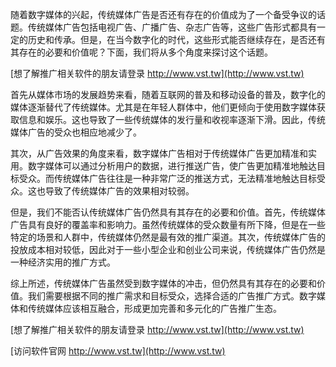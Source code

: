 随着数字媒体的兴起，传统媒体广告是否还有存在的价值成为了一个备受争议的话题。传统媒体广告包括电视广告、广播广告、杂志广告等，这些广告形式都具有一定的历史和传承。但是，在当今数字化的时代，这些形式能否继续存在，是否还有其存在的必要和价值呢？下面，我们将从多个角度来探讨这个话题。

[想了解推广相关软件的朋友请登录 http://www.vst.tw](http://www.vst.tw)

首先从媒体市场的发展趋势来看，随着互联网的普及和移动设备的普及，数字化的媒体逐渐替代了传统媒体。尤其是在年轻人群体中，他们更倾向于使用数字媒体获取信息和娱乐。这也导致了一些传统媒体的发行量和收视率逐渐下滑。因此，传统媒体广告的受众也相应地减少了。

其次，从广告效果的角度来看，数字媒体广告相对于传统媒体广告更加精准和实用。数字媒体可以通过分析用户的数据，进行推送广告，使广告更加精准地触达目标受众。而传统媒体广告往往是一种非常广泛的推送方式，无法精准地触达目标受众。这也导致了传统媒体广告的效果相对较弱。

但是，我们不能否认传统媒体广告仍然具有其存在的必要和价值。首先，传统媒体广告具有良好的覆盖率和影响力。虽然传统媒体的受众数量有所下降，但是在一些特定的场景和人群中，传统媒体仍然是最有效的推广渠道。其次，传统媒体广告的投放成本相对较低，因此对于一些小型企业和创业公司来说，传统媒体广告仍然是一种经济实用的推广方式。

综上所述，传统媒体广告虽然受到数字媒体的冲击，但仍然具有其存在的必要和价值。我们需要根据不同的推广需求和目标受众，选择合适的广告推广方式。数字媒体和传统媒体应该相互融合，形成更加完善和多元化的广告推广生态。

[想了解推广相关软件的朋友请登录 http://www.vst.tw](http://www.vst.tw)


[访问软件官网 http://www.vst.tw](http://www.vst.tw)
